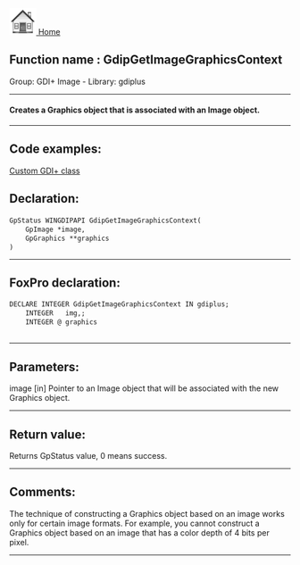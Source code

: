 [<img src="../../images/home.png"> Home ](https://github.com/VFPX/Win32API)  

## Function name : GdipGetImageGraphicsContext
Group: GDI+ Image - Library: gdiplus    
***  


#### Creates a Graphics object that is associated with an Image object.
***  


## Code examples:
[Custom GDI+ class](../../samples/sample_450.md)  

## Declaration:
```foxpro  
GpStatus WINGDIPAPI GdipGetImageGraphicsContext(
	GpImage *image,
	GpGraphics **graphics
)  
```  
***  


## FoxPro declaration:
```foxpro  
DECLARE INTEGER GdipGetImageGraphicsContext IN gdiplus;
	INTEGER   img,;
	INTEGER @ graphics
  
```  
***  


## Parameters:
image
[in] Pointer to an Image object that will be associated with the new Graphics object.   
***  


## Return value:
Returns GpStatus value, 0 means success.  
***  


## Comments:
The technique of constructing a Graphics object based on an image works only for certain image formats. For example, you cannot construct a Graphics object based on an image that has a color depth of 4 bits per pixel.  
  
***  

